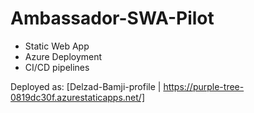 # Ambassador-SWA-Pilot

- Static Web App
- Azure Deployment
- CI/CD pipelines

Deployed as:
[Delzad-Bamji-profile | https://purple-tree-0819dc30f.azurestaticapps.net/]
